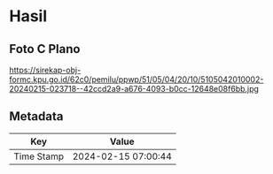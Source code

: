 # Hasil

## Foto C Plano

https://sirekap-obj-formc.kpu.go.id/62c0/pemilu/ppwp/51/05/04/20/10/5105042010002-20240215-023718--42ccd2a9-a676-4093-b0cc-12648e08f6bb.jpg


## Metadata

| Key        | Value               |
| ---------- | ------------------- |
| Time Stamp | 2024-02-15 07:00:44 |




